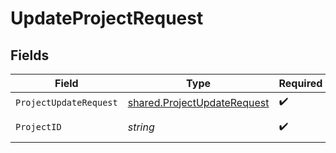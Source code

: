 # UpdateProjectRequest


## Fields

| Field                                                                      | Type                                                                       | Required                                                                   | Description                                                                |
| -------------------------------------------------------------------------- | -------------------------------------------------------------------------- | -------------------------------------------------------------------------- | -------------------------------------------------------------------------- |
| `ProjectUpdateRequest`                                                     | [shared.ProjectUpdateRequest](../../models/shared/projectupdaterequest.md) | :heavy_check_mark:                                                         | N/A                                                                        |
| `ProjectID`                                                                | *string*                                                                   | :heavy_check_mark:                                                         | The Neon project ID                                                        |